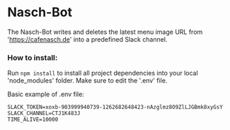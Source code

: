 # Nasch-Bot

The Nasch-Bot writes and deletes the latest menu image URL from 'https://cafenasch.de' into a predefined Slack channel.

### How to install:
Run ```npm install``` to install all project dependencies into your local 'node_modules' folder. Make sure to edit the '.env' file.

Basic example of .env file:
```
SLACK_TOKEN=xoxb-903999940739-1262682648423-nAzglmz8O9ZlLJGBmk8xyGsY
SLACK_CHANNEL=CTJ1K483J
TIME_ALIVE=10000
```

